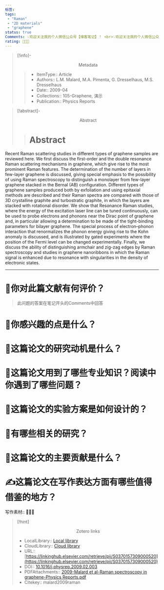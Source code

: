 ```yaml
---
标签: 
tags:
 - "Raman"
 - "2D materials"
 - "graphene"
status: true
Comments: 💡欢迎关注我的个人微信公众号【维客笔记】！ <br>💡欢迎关注我的个人微信公众号【维客笔记】！<br>💡换行效果
rating: 🍓🍓🍓
---
```



>[!info]- <center>Metadata</center>
>
>>* ItemType:: Article      
>>* Authors:: L.M. Malard, M.A. Pimenta, G. Dresselhaus, M.S. Dresselhaus      
>>* Date:: 2009-04   
>>* Collections:: 105-Graphene, 演示  
>>* Publication:: Physics Reports    
>>  

>[!abstract]- <center>Abstract</center>
>
>># Abstract
 Recent Raman scattering studies in different types of graphene samples are reviewed here. We first discuss the first-order and the double resonance Raman scattering mechanisms in graphene, which give rise to the most prominent Raman features. The determination of the number of layers in few-layer graphene is discussed, giving special emphasis to the possibility of using Raman spectroscopy to distinguish a monolayer from few-layer graphene stacked in the Bernal (AB) configuration. Different types of graphene samples produced both by exfoliation and using epitaxial methods are described and their Raman spectra are compared with those of 3D crystalline graphite and turbostratic graphite, in which the layers are stacked with rotational disorder. We show that Resonance Raman studies, where the energy of the excitation laser line can be tuned continuously, can be used to probe electrons and phonons near the Dirac point of graphene and, in particular allowing a determination to be made of the tight-binding parameters for bilayer graphene. The special process of electron–phonon interaction that renormalizes the phonon energy giving rise to the Kohn anomaly is discussed, and is illustrated by gated experiments where the position of the Fermi level can be changed experimentally. Finally, we discuss the ability of distinguishing armchair and zig-zag edges by Raman spectroscopy and studies in graphene nanoribbons in which the Raman signal is enhanced due to resonance with singularities in the density of electronic states.

----------------------------------------------------------------------------------------------
# 🍨你对此篇文献有何评价？

>此问题的答案在笔记开头的Comments中回答


# 🍛你感兴趣的点是什么？



# 🍔这篇论文的研究动机是什么？




# 🥪这篇论文用到了哪些专业知识？阅读中你遇到了哪些问题？ 



# 🍚这篇论文的实验方案是如何设计的？ 




# 🌮有哪些相关的研究？




# 🍝这篇论文的主要贡献是什么？



# ✍这篇论文在写作表达方面有哪些值得借鉴的地方？

写作素材:: 📌📌📌



>[!hint] <center>Zotero links</center>
>
>* LocalLibrary:: [Local library](zotero://select/items/1_GFGTPKRJ)    
>* CloudLibrary:: [Cloud library](http://zotero.org/users/6360064/items/GFGTPKRJ)  
>* URL:: [https://linkinghub.elsevier.com/retrieve/pii/S0370157309000520](https://linkinghub.elsevier.com/retrieve/pii/S0370157309000520)  
>* DOI:: [10.1016/j.physrep.2009.02.003](https://doi.org/10.1016/j.physrep.2009.02.003)    
>* PDFAttachments:: [2009-Malard et al-Raman spectroscopy in graphene-Physics Reports.pdf](zotero://open-pdf/library/items/KBTPM4PB)  
>* Citekey:: malard2009raman   
